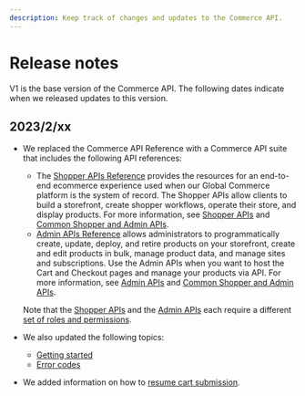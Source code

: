 ```yaml
---
description: Keep track of changes and updates to the Commerce API.
---
```


# Release notes

V1 is the base version of the Commerce API. The following dates indicate when we released updates to this version.

## 2023/2/xx

*   We replaced the Commerce API Reference with a Commerce API suite that includes the following API references:

    * The [Shopper APIs Reference](https://www.digitalriver.com/docs/commerce-shopper-api/) provides the resources for an end-to-end ecommerce experience used when our Global Commerce platform is the system of record. The Shopper APIs allow clients to build a storefront, create shopper workflows, operate their store, and display products. For more information, see [Shopper APIs](../../shopper-apis/shopper-basics/) and [Common Shopper and Admin APIs](../common-shoppers-and-admin-apis-reference/).&#x20;
    * [Admin APIs Reference](https://www.digitalriver.com/docs/commerce-admin-api/) allows administrators to programmatically create, update, deploy, and retire products on your storefront, create and edit products in bulk, manage product data, and manage sites and subscriptions. Use the Admin APIs when you want to host the Cart and Checkout pages and manage your products via API. For more information, see [Admin APIs](../../admin-apis/product-management/getting-started.md) and [Common Shopper and Admin APIs](../common-shoppers-and-admin-apis-reference/).&#x20;

    Note that the [Shopper APIs](broken-reference) and the [Admin APIs](broken-reference) each require a different [set of roles and permissions](../../master/getting-started/roles-and-permissions.md).
* We also updated the following topics:
  * [Getting started](../../master/getting-started/)
  * [Error codes](../../error-codes/)
* We added information on how to [resume cart submission](../../shopper-apis/cart/resuming-cart-submission.md).
